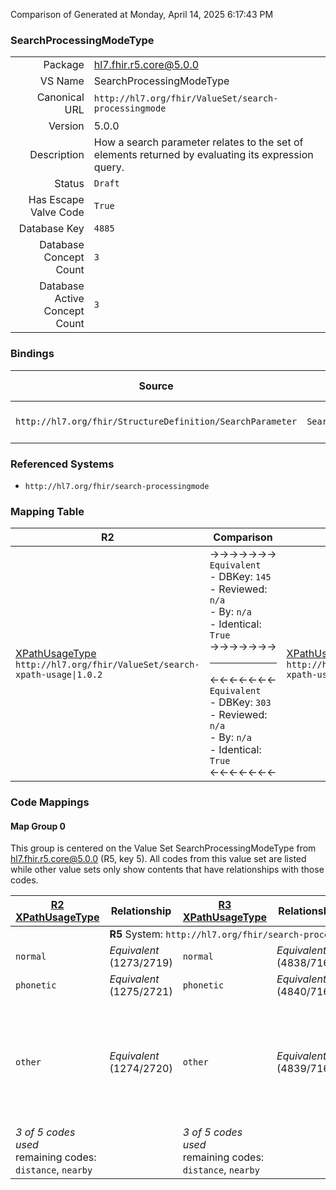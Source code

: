 Comparison of 
Generated at Monday, April 14, 2025 6:17:43 PM

### SearchProcessingModeType

|      |     |
| ---: | --- |
| Package | hl7.fhir.r5.core@5.0.0 |
| VS Name | SearchProcessingModeType |
| Canonical URL | `http://hl7.org/fhir/ValueSet/search-processingmode` |
| Version | 5.0.0 |
| Description | How a search parameter relates to the set of elements returned by evaluating its expression query. |
| Status | `Draft` |
| Has Escape Valve Code | `True` |
| Database Key | `4885` |
| Database Concept Count | `3` |
| Database Active Concept Count | `3` |
### Bindings

| Source | Element | Binding | Strength | Element Short |
| ------ | ------- | ------- | -------- | ------------- |
| `http://hl7.org/fhir/StructureDefinition/SearchParameter` | `SearchParameter.processingMode` | `http://hl7.org/fhir/ValueSet/search-processingmode\|5.0.0` | `Required` | normal \| phonetic \| other |

### Referenced Systems

* `http://hl7.org/fhir/search-processingmode`
### Mapping Table

| R2 | Comparison | R3 | Comparison | R4 | Comparison | R4B | Comparison | R5
| --- | --- | --- | --- | --- | --- | --- | --- | ---
| [XPathUsageType](/docs/R2/ValueSets/XPathUsageType.md)<br/> `http://hl7.org/fhir/ValueSet/search-xpath-usage\|1.0.2` | →→→→→→→<br/>`Equivalent`<br/>- DBKey: `145`<br/>- Reviewed: `n/a`<br/>- By: `n/a`<br/>- Identical: `True`<br/>→→→→→→→<hr/>←←←←←←←<br/>`Equivalent`<br/>- DBKey: `303`<br/>- Reviewed: `n/a`<br/>- By: `n/a`<br/>- Identical: `True`<br/>←←←←←←←| [XPathUsageType](/docs/R3/ValueSets/XPathUsageType.md)<br/> `http://hl7.org/fhir/ValueSet/search-xpath-usage\|3.0.2` | →→→→→→→<br/>`Equivalent`<br/>- DBKey: `515`<br/>- Reviewed: `n/a`<br/>- By: `n/a`<br/>- Identical: `True`<br/>→→→→→→→<hr/>←←←←←←←<br/>`Equivalent`<br/>- DBKey: `736`<br/>- Reviewed: `n/a`<br/>- By: `n/a`<br/>- Identical: `True`<br/>←←←←←←←| [XPathUsageType](/docs/R4/ValueSets/XPathUsageType.md)<br/> `http://hl7.org/fhir/ValueSet/search-xpath-usage\|4.0.1` | →→→→→→→<br/>`Equivalent`<br/>- DBKey: `1729`<br/>- Reviewed: `n/a`<br/>- By: `n/a`<br/>- Identical: `False`<br/>→→→→→→→<hr/>←←←←←←←<br/>`Equivalent`<br/>- DBKey: `1730`<br/>- Reviewed: `n/a`<br/>- By: `n/a`<br/>- Identical: `False`<br/>←←←←←←←| [XPathUsageType](/docs/R4B/ValueSets/XPathUsageType.md)<br/> `http://hl7.org/fhir/ValueSet/search-xpath-usage\|4.3.0` | →→→→→→→<br/>`SourceIsBroaderThanTarget`<br/>- DBKey: `993`<br/>- Reviewed: `n/a`<br/>- By: `n/a`<br/>- Identical: `False`<br/>→→→→→→→<hr/>←←←←←←←<br/>`SourceIsNarrowerThanTarget`<br/>- DBKey: `1254`<br/>- Reviewed: `n/a`<br/>- By: `n/a`<br/>- Identical: `False`<br/>←←←←←←←| [SearchProcessingModeType](/docs/R5/ValueSets/SearchProcessingModeType.md)<br/> `http://hl7.org/fhir/ValueSet/search-processingmode\|5.0.0` 

### Code Mappings


#### Map Group 0

This group is centered on the Value Set SearchProcessingModeType from hl7.fhir.r5.core@5.0.0 (R5, key 5).
All codes from this value set are listed while other value sets only show contents that have relationships with those codes.

| [R2 XPathUsageType](/docs/R2/ValueSets/XPathUsageType.md)| Relationship | [R3 XPathUsageType](/docs/R3/ValueSets/XPathUsageType.md)| Relationship | [R4 XPathUsageType](/docs/R4/ValueSets/XPathUsageType.md)| Relationship | [R4B XPathUsageType](/docs/R4B/ValueSets/XPathUsageType.md)| Relationship | R5 SearchProcessingModeType
| --- | --- | --- | --- | --- | --- | --- | --- | ---
| <td colspan="8">**R5** System: `http://hl7.org/fhir/search-processingmode`
| `normal`| _Equivalent_ <br/>(1273/2719)| `normal`| _Equivalent_ <br/>(4838/7161)| `normal`| _Equivalent_ <br/>(17484/17485)| `normal`| _Equivalent_ <br/>(9416/11752)| **`normal`**
| `phonetic`| _Equivalent_ <br/>(1275/2721)| `phonetic`| _Equivalent_ <br/>(4840/7163)| `phonetic`| _Equivalent_ <br/>(17486/17487)| `phonetic`| _Equivalent_ <br/>(9418/11754)| **`phonetic`**
| `other`| _Equivalent_ <br/>(1274/2720)| `other`| _Equivalent_ <br/>(4839/7162)| `other`| _Equivalent_ <br/>(17492/17493)| `other`| →→→→ _SourceIsBroaderThanTarget_ →→→→ <br/>(9417)<hr/>←←←← _SourceIsNarrowerThanTarget_ ←←←← <br/>(11753) | **`other`**
| *3 of 5 codes used* <br/>remaining codes:<br/>`distance`, `nearby`| | *3 of 5 codes used* <br/>remaining codes:<br/>`distance`, `nearby`| | *3 of 5 codes used* <br/>remaining codes:<br/>`distance`, `nearby`| | *3 of 5 codes used* <br/>remaining codes:<br/>`distance`, `nearby`| | *3 of 3 codes used* 

